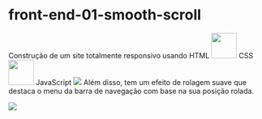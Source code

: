 # front-end-01-smooth-scroll

Construção de um site totalmente responsivo usando 
HTML <img height=50 src="https://cdn.jsdelivr.net/gh/devicons/devicon/icons/html5/html5-original.svg" /> 
CSS <img height=50 src="https://cdn.jsdelivr.net/gh/devicons/devicon/icons/css3/css3-original.svg" /> 
JavaScript <img src="https://cdn.jsdelivr.net/gh/devicons/devicon/icons/javascript/javascript-original.svg" /> 
Além disso, tem um efeito de rolagem suave que destaca o menu da barra de navegação com base na sua posição rolada.


<img src="https://tm.ibxk.com.br/2020/04/03/03162201927056.jpg?ims=1120x420">


